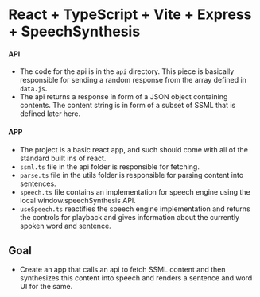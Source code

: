# React + TypeScript + Vite + Express + SpeechSynthesis

#### API

- The code for the api is in the `api` directory. This piece is basically responsible for sending a random response from the array defined in `data.js`.
- The api returns a response in form of a JSON object containing contents. The content string is in form of a subset of SSML that is defined later here.

#### APP

- The project is a basic react app, and such should come with all of the standard built ins of react.
- `ssml.ts` file in the api folder is responsible for fetching.
- `parse.ts` file in the utils folder is responsible for parsing content into sentences.
- `speech.ts` file contains an implementation for speech engine using the local window.speechSynthesis API.
- `useSpeech.ts` reactifies the speech engine implementation and returns the controls for playback and gives information about the currently spoken word and sentence.

## Goal

- Create an app that calls an api to fetch SSML content and then synthesizes this content into speech and renders a sentence and word UI for the same.
